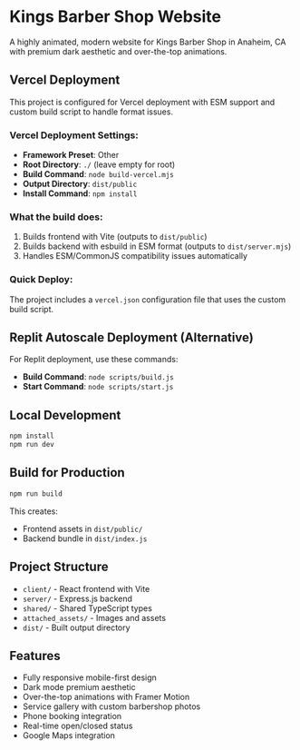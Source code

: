 # Kings Barber Shop Website

A highly animated, modern website for Kings Barber Shop in Anaheim, CA with premium dark aesthetic and over-the-top animations.

## Vercel Deployment

This project is configured for Vercel deployment with ESM support and custom build script to handle format issues.

### Vercel Deployment Settings:
- **Framework Preset**: Other
- **Root Directory**: `./` (leave empty for root)
- **Build Command**: `node build-vercel.mjs`
- **Output Directory**: `dist/public`
- **Install Command**: `npm install`

### What the build does:
1. Builds frontend with Vite (outputs to `dist/public`)
2. Builds backend with esbuild in ESM format (outputs to `dist/server.mjs`)
3. Handles ESM/CommonJS compatibility issues automatically

### Quick Deploy:
The project includes a `vercel.json` configuration file that uses the custom build script.

## Replit Autoscale Deployment (Alternative)

For Replit deployment, use these commands:
- **Build Command**: `node scripts/build.js`
- **Start Command**: `node scripts/start.js`

## Local Development

```bash
npm install
npm run dev
```

## Build for Production

```bash
npm run build
```

This creates:
- Frontend assets in `dist/public/`
- Backend bundle in `dist/index.js`

## Project Structure

- `client/` - React frontend with Vite
- `server/` - Express.js backend
- `shared/` - Shared TypeScript types
- `attached_assets/` - Images and assets
- `dist/` - Built output directory

## Features

- Fully responsive mobile-first design
- Dark mode premium aesthetic
- Over-the-top animations with Framer Motion
- Service gallery with custom barbershop photos
- Phone booking integration
- Real-time open/closed status
- Google Maps integration